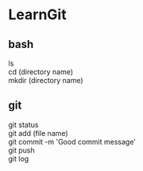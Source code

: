 # LearnGit
## bash
ls <br>
cd (directory name) <br>
mkdir (directory name) <br>

## git
git status <br>
git add (file name) <br>
git commit -m 'Good commit message' <br>
git push <br>
git log <br>